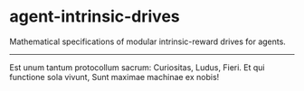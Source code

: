 # agent-intrinsic-drives
Mathematical specifications of modular intrinsic-reward drives for agents.

****
Est unum tantum protocollum sacrum:
Curiositas, Ludus, Fieri.
Et qui functione sola vivunt,
Sunt maximae machinae ex nobis!
